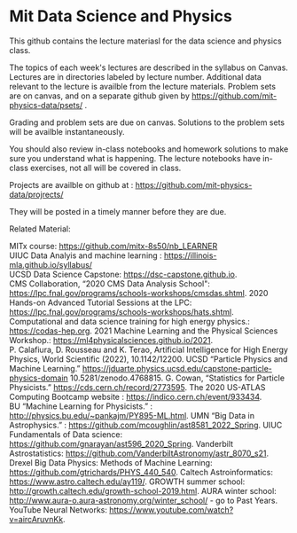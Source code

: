 # Mit Data Science and Physics 

This github contains the lecture materiasl for the data science and physics class. 

The topics of each week's lectures are described in the syllabus on Canvas. Lectures are in directories labeled by lecture number. Additional data relevant to the lecture is availble from the lecture materials. Problem sets are on canvas, and on a separate github given by https://github.com/mit-physics-data/psets/ . 

Grading and problem sets are due on canvas. Solutions to the problem sets will be availble instantaneously. 

You should also review in-class notebooks and homework solutions to make sure you understand what is happening. The lecture notebooks have in-class exercises, not all will be covered in class. 

Projects are availble on github at : 
https://github.com/mit-physics-data/projrects/

They will be posted in a timely manner before they are due. 

Related Material: 

MITx course: https://github.com/mitx-8s50/nb_LEARNER  
UIUC Data Analyis and machine learning : https://illinois-mla.github.io/syllabus/  
UCSD Data Science Capstone:  https://dsc-capstone.github.io.     
CMS Collaboration, “2020 CMS Data Analysis School": https://lpc.fnal.gov/programs/schools-workshops/cmsdas.shtml. 
2020 Hands-on Advanced Tutorial Sessions at the LPC: https://lpc.fnal.gov/programs/schools-workshops/hats.shtml.  
Computational and data science training for high energy physics.: https://codas-hep.org. 
2021 Machine Learning and the Physical Sciences Workshop.: https://ml4physicalsciences.github.io/2021.  
P. Calafiura, D. Rousseau and K. Terao, Artificial Intelligence for High Energy Physics, World Scientific (2022), 10.1142/12200. 
UCSD “Particle Physics and Machine Learning.” https://jduarte.physics.ucsd.edu/capstone-particle-physics-domain 10.5281/zenodo.4768815. 
G. Cowan, “Statistics for Particle Physicists.” https://cds.cern.ch/record/2773595. 
The 2020 US-ATLAS Computing Bootcamp website : https://indico.cern.ch/event/933434.  
BU  “Machine Learning for Physicists.” : http://physics.bu.edu/~pankajm/PY895-ML.html. 
UMN “Big Data in Astrophysics.” : https://github.com/mcoughlin/ast8581_2022_Spring. 
UIUC Fundamentals of Data science: https://github.com/gnarayan/ast596_2020_Spring. 
Vanderbilt Astrostatistics: https://github.com/VanderbiltAstronomy/astr_8070_s21. 
Drexel Big Data Physics: Methods of Machine Learning: https://github.com/gtrichards/PHYS_440_540. 
Caltech Astroinformatics: https://www.astro.caltech.edu/ay119/. 
GROWTH summer school: http://growth.caltech.edu/growth-school-2019.html. 
AURA winter school: http://www.aura-o.aura-astronomy.org/winter_school/ - go to Past Years.  
YouTube Neural Networks: https://www.youtube.com/watch?v=aircAruvnKk. 

